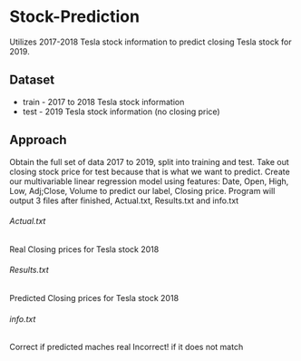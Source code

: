 # Stock-Prediction
Utilizes 2017-2018 Tesla stock information to predict closing Tesla stock for 2019.

## Dataset
- train - 2017 to 2018 Tesla stock information 
- test - 2019 Tesla stock information (no closing price)

## Approach
Obtain the full set of data 2017 to 2019, split into training and test. Take out closing stock price for test because that is what we want
to predict. Create our multivariable linear regression model using features: Date, Open, High, Low, Adj;Close, Volume to predict 
our label, Closing price. Program will output 3 files after finished, Actual.txt, Results.txt and info.txt

###### Actual.txt
Real Closing prices for Tesla stock 2018

###### Results.txt
Predicted Closing prices for Tesla stock 2018

###### info.txt
Correct if predicted maches real
Incorrect! if it does not match
